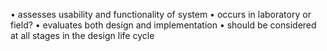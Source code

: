 • assesses usability and functionality of system
• occurs in laboratory or field?
• evaluates both design and implementation
• should be considered at all stages in the design life
cycle